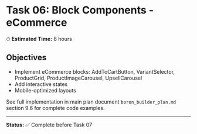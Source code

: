 # Task 06: Block Components - eCommerce

⏱ **Estimated Time:** 8 hours

## Objectives

- Implement eCommerce blocks: AddToCartButton, VariantSelector, ProductGrid, ProductImageCarousel, UpsellCarousel
- Add interactive states
- Mobile-optimized layouts

See full implementation in main plan document `boron_builder_plan.md` section 9.6 for complete code examples.

---

**Status:** ✅ Complete before Task 07
